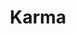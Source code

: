 ---
layout: place
title: "Karma"
permalink: /massachusetts/concord/karma.html
stateAbbr: MA
stateName: Massachusetts
cityName: Concord
place_id: ChIJXVhfvEGa44kRNl17dyMYpOw
photos:
  - name: >-
      places/ChIJXVhfvEGa44kRNl17dyMYpOw/photos/AeeoHcJ3C8r9sU0rEqzds6zWZLhydBrnkUE3NAEyAXRioZaSMwsYpWY9vkQYltxTlwtZSf4YNwKr4aRUA3d_sd66cUJ0SCU-FpN81PG0akcMILIibZhlY2WG1agx2veTsukZBK0DtE816-Cu_34Ka2jfiKbl4YTe490wjwdoKkWxFA-ZeP7msZozuhikRkCd0DfWqhHCjdOGFHi4_i1H5FVmBGBfTl6OFy1MHeGWcsruiRupBzafb_i4sRSh2fi55Z0KfZGtTc2BMEsDUklzQYs7pK1vv71No8Htv1qTCM9Nl9peKQ
    widthPx: 2048
    heightPx: 1534
    authorAttributions:
      - displayName: Karma
        uri: https://maps.google.com/maps/contrib/108283056602403603502
        photoUri: >-
          https://lh3.googleusercontent.com/a-/ALV-UjWYwrdXNPEhWl5iCuFfJSiZ2xWNBD0dfXrI1wJJc5II6HTia1c=s100-p-k-no-mo
    flagContentUri: >-
      https://www.google.com/local/imagery/report/?cb_client=maps_api_places.places_api&image_key=!1e10!2sAF1QipNuB4hkwnHy9-ADe9Gd_T7PFLKWGgbwUB7RueaH&hl=en-US
    googleMapsUri: >-
      https://www.google.com/maps/place//data=!3m4!1e2!3m2!1sAF1QipNuB4hkwnHy9-ADe9Gd_T7PFLKWGgbwUB7RueaH!2e10!4m2!3m1!1s0x89e39a41bc5f585d:0xeca41823777b5d36
  - name: >-
      places/ChIJXVhfvEGa44kRNl17dyMYpOw/photos/AeeoHcLkwYUZaFUyFDQ1PdIkYo0kjX63mDMcDAoRF77HxZgrzOYdkqh0QQdcj5e3h76i6ohs0dkKK5Ltx5lauP6evjYjvW7wTdf0NERCxviNPIanW5xJbkDpe_eKhvsJV0pOMDso1Sgs39nN1G1QH3j6_AJYj6v2rOzRR4m4f2ORnDuViUP7g36ufVaib8G3J3vCiQrvzBfMdsQBptVaCSgpJ1oQqAJxJnC9uxsefc6iCB0SwwYsjKitE8Oz8XLsMhDxKhQjhUsDFTHuDKOH5_v36ECVUPgasqp2AWreHaXDtlbspy2F6mMaVmjRHsB4bfY78TSUPUh_mqZHgSzHYLwY_FpVCr9uo4bu_NfoNCZMaqEKCfxlJ6SsD95Ucz_brAwHALnVCAqNgER7X3p7ZjXX8pIYUommCGULqFIU2pJ42Qvd0g
    widthPx: 4032
    heightPx: 3024
    authorAttributions:
      - displayName: Jan Marie O (Jan Marie)
        uri: https://maps.google.com/maps/contrib/116857878500987632157
        photoUri: >-
          https://lh3.googleusercontent.com/a-/ALV-UjU5arQBDTDZupjlJxxdLnBN56it3AOd4dNfMMDBsErISRlfmFA=s100-p-k-no-mo
    flagContentUri: >-
      https://www.google.com/local/imagery/report/?cb_client=maps_api_places.places_api&image_key=!1e10!2sCIHM0ogKEICAgMCw2JHUdQ&hl=en-US
    googleMapsUri: >-
      https://www.google.com/maps/place//data=!3m4!1e2!3m2!1sCIHM0ogKEICAgMCw2JHUdQ!2e10!4m2!3m1!1s0x89e39a41bc5f585d:0xeca41823777b5d36
  - name: >-
      places/ChIJXVhfvEGa44kRNl17dyMYpOw/photos/AeeoHcJSogmuYAfmnuUwS_YWLFIbBQ6AZqZLnvaK5eoMyQqeOtfTGBD41Fkbmb0PpDFDZLh4VATsT91z4eEp4fUnCHnZBvxC-L-tjFztYBfeThtygr6iY5HtVJrKDryb2wyCqbSbODSZNVx4a5mvBsOPz673QN-IMxVLZBGePjy_dmqc8sSHudr36srvll9LGeHR21Z3fDHJQdIxOk3OvH_KlL8Z16bOYO_nn3hBftOXK3O--L-u1c9M4Pg8AdS0VRW_qbrLCC3VRDUD3rIUfHhxIIxEXMbmUPjv2_9dcCF-HmMglA
    widthPx: 3023
    heightPx: 3023
    authorAttributions:
      - displayName: Karma
        uri: https://maps.google.com/maps/contrib/108283056602403603502
        photoUri: >-
          https://lh3.googleusercontent.com/a-/ALV-UjWYwrdXNPEhWl5iCuFfJSiZ2xWNBD0dfXrI1wJJc5II6HTia1c=s100-p-k-no-mo
    flagContentUri: >-
      https://www.google.com/local/imagery/report/?cb_client=maps_api_places.places_api&image_key=!1e10!2sAF1QipOg3ID9jhSy8yhhEiSoIHD73GI5VgnBl-PYjP6k&hl=en-US
    googleMapsUri: >-
      https://www.google.com/maps/place//data=!3m4!1e2!3m2!1sAF1QipOg3ID9jhSy8yhhEiSoIHD73GI5VgnBl-PYjP6k!2e10!4m2!3m1!1s0x89e39a41bc5f585d:0xeca41823777b5d36
  - name: >-
      places/ChIJXVhfvEGa44kRNl17dyMYpOw/photos/AeeoHcLGxnWeflkesAzT_trpOBNTYQQI4gud7EOC9iRtOVpL27j33qE89kCZlY0O6Itheyyltlpobe9Axt8-RZSyIM4Y41ayNihAxlya5NARDLh22GoLo2JyNyS55P7pyfq3P8z1JM5xyvRHdNrNzbQbjMmRH6xtFDR0LnjSXjo-C4ayyq-3oHNVbl6S10xDrVrP8DJYr7AsiMfKYMNsCdeoRwZBCYFtZqvvUIriAQzW1-xo5htQwzUnHr4Mb5CXbBtmfKdpqmx6SVHqIQal-dDAKMWUaQBExT_pcP6poqPZH53Jd-11TLFDBcAmCtVSuz55lWjptLwfggkXr_j8y2bK5NGAa-S47umMkeFPaJdySkuBTqsrA5cRZHKCus1AeC5rbTYPDq7HHlKGFR8sNm4K2zsqcjFxnCsU7T8CVtSNegONqQ
    widthPx: 4000
    heightPx: 2252
    authorAttributions:
      - displayName: Omar Merino
        uri: https://maps.google.com/maps/contrib/108872103625216872347
        photoUri: >-
          https://lh3.googleusercontent.com/a-/ALV-UjU0w1dYPpBa-gbBLGJNrmlHD7kq8VPM5-YGE2_VEeu034_Lh136=s100-p-k-no-mo
    flagContentUri: >-
      https://www.google.com/local/imagery/report/?cb_client=maps_api_places.places_api&image_key=!1e10!2sCIHM0ogKEICAgICn47jkSw&hl=en-US
    googleMapsUri: >-
      https://www.google.com/maps/place//data=!3m4!1e2!3m2!1sCIHM0ogKEICAgICn47jkSw!2e10!4m2!3m1!1s0x89e39a41bc5f585d:0xeca41823777b5d36
  - name: >-
      places/ChIJXVhfvEGa44kRNl17dyMYpOw/photos/AeeoHcJRAM3NKuhed-G2vvjNeh1Z6m-P-0HwFsath9g9jk1YXHmUdLQgqNCuawqaSbA2ACt0zvdeUNKIS7sAP_s4Nn87WLNa5UnGYqrs8wSUDgm0Zzh8G2kz3QyUtTv4X8BW2u2lMi8fRSYF_9YVPIlSSLannrBOAOiXrrH9_yK7bUFY19iatnxhS9irsbn6bv4vnjCtr7JYftrJ5Swk093Owaxt8_TB_fB4drBAXimVE63I4we8V2a8aSKUrpENFZeJb1orxXWS4GWqDzJ0JGGRPh1FBPuObhjVX1_23v-jsJPa2A
    widthPx: 3023
    heightPx: 3023
    authorAttributions:
      - displayName: Karma
        uri: https://maps.google.com/maps/contrib/108283056602403603502
        photoUri: >-
          https://lh3.googleusercontent.com/a-/ALV-UjWYwrdXNPEhWl5iCuFfJSiZ2xWNBD0dfXrI1wJJc5II6HTia1c=s100-p-k-no-mo
    flagContentUri: >-
      https://www.google.com/local/imagery/report/?cb_client=maps_api_places.places_api&image_key=!1e10!2sAF1QipMM0yG90RGd7pgTmDVcqGhID-JBohGretNBgBvh&hl=en-US
    googleMapsUri: >-
      https://www.google.com/maps/place//data=!3m4!1e2!3m2!1sAF1QipMM0yG90RGd7pgTmDVcqGhID-JBohGretNBgBvh!2e10!4m2!3m1!1s0x89e39a41bc5f585d:0xeca41823777b5d36
  - name: >-
      places/ChIJXVhfvEGa44kRNl17dyMYpOw/photos/AeeoHcKXy1HUeJCgrakA4ZYbuxY1GwrPMxeKOJ8fsgGqbmQCnCvCUz90YAq4sTLxI9-grnUWpS9z3E2OBgelPdtba-lTcBApPmvAfTIgSfe45brx7Gbtvp4AfWrH9k0RL6AcM_apwCqyRzcQXbBAySJehMaSCaq2k0k1AE1R-S8G8-HPv_mvYoc-tpiAWikO4zzv69FUA4_qi8YaZKTgEdNT-NxrNd_0ZPc-rZm9lM3COk6oDpQYCM5GPIi6iHktNtsxncEL7tONVXowzDLA74b8Upk6zicgVAQUUvd3cIXCJaW4WFghr_Ehx5FyAhz79iGrSsx9CW-tdfbAl2WrFbokU4kkDBxcU722i1fInFQ4uilHu02rjWFZOVfjqqjtgIQd_QmjlpwA0_vhonm_UAufH3rq7u_lcY4ZzgpHYfMOemia4w
    widthPx: 4032
    heightPx: 2268
    authorAttributions:
      - displayName: Emily Masnoon
        uri: https://maps.google.com/maps/contrib/117007156599571075773
        photoUri: >-
          https://lh3.googleusercontent.com/a-/ALV-UjV6GaCD68Onk9HveouebKtg1AB88WbLjwiXA-Mr6Un1RAHTiDVHyg=s100-p-k-no-mo
    flagContentUri: >-
      https://www.google.com/local/imagery/report/?cb_client=maps_api_places.places_api&image_key=!1e10!2sCIHM0ogKEICAgID7nejbdw&hl=en-US
    googleMapsUri: >-
      https://www.google.com/maps/place//data=!3m4!1e2!3m2!1sCIHM0ogKEICAgID7nejbdw!2e10!4m2!3m1!1s0x89e39a41bc5f585d:0xeca41823777b5d36
  - name: >-
      places/ChIJXVhfvEGa44kRNl17dyMYpOw/photos/AeeoHcIonG8WOfoB_cNoUq6x5PrpdOVx-VJlLzkPPFZ2rnAc-IeqCsBK7-ZW4bbgl1Tqmy7KNdBTfC-DlLFN4zTuyZLcwMR9JhrzIYlMXPILyJlXh14HjCHWiHrU7cOCl3hH09qf6xrbCal-NPgd1TbngoR9610GyaQkc0RrTgudA8Kfg3vJ_QESbpl6TolOISWkRTGX4PCESUvy7P5F3PzglKoDqPXdwIMQCsyLiE4LeBFJO6JWbhDZWBrSVycsCgqBWkaQFPfhdX-vZGw0N0MrKjCdZNFBZwRcF7NJc4XF_-pAHs-jq2XiMHq4chcGQEpYDYa2TzfabFzn8lCHLBV0bFLu3vH_XrEIZFB1xo_tHy6LiTyhgAFebs4xpZafv4jT7jE6q6CZIgD0l7ULoJFZLizPSrucFacIgGRiH8qK98Y
    widthPx: 4032
    heightPx: 3024
    authorAttributions:
      - displayName: Tessa
        uri: https://maps.google.com/maps/contrib/101784877160519675468
        photoUri: >-
          https://lh3.googleusercontent.com/a-/ALV-UjWbjLlt93YReRIEB3AP42v02j3Me93SLNcDj8esNZH4sxPyLN00bA=s100-p-k-no-mo
    flagContentUri: >-
      https://www.google.com/local/imagery/report/?cb_client=maps_api_places.places_api&image_key=!1e10!2sCIHM0ogKEICAgICGj5eeCA&hl=en-US
    googleMapsUri: >-
      https://www.google.com/maps/place//data=!3m4!1e2!3m2!1sCIHM0ogKEICAgICGj5eeCA!2e10!4m2!3m1!1s0x89e39a41bc5f585d:0xeca41823777b5d36
  - name: >-
      places/ChIJXVhfvEGa44kRNl17dyMYpOw/photos/AeeoHcJLHmLTDAkGvfKx3A_GRTezn1dKrsqpGfJf8hivEfJQZ6x6dAxFT9Ac6JE3JlQ8-0KYNOp2QkY1JMn7DnKqyV3TtpEu14A5tfM01A7UKFGQLN0j8Bh2Khi5HaJd136hinmmtF0_65VgWrPIWIs0ZAQ50_yrkcBR_VJbF0Q5irBJIns4ebdxVdbvpCKh9JrAMzHuCoazEMAc8m0HuEWtEQ71dfAbYMZg664pFZSQ6a-RbaFX7gChKDwX-dRoCJHbdVvmRFRYEu9QwVvNGpkmwdNVNzty5AgQtMoIdcIBuZ0LGQ
    widthPx: 3023
    heightPx: 3023
    authorAttributions:
      - displayName: Karma
        uri: https://maps.google.com/maps/contrib/108283056602403603502
        photoUri: >-
          https://lh3.googleusercontent.com/a-/ALV-UjWYwrdXNPEhWl5iCuFfJSiZ2xWNBD0dfXrI1wJJc5II6HTia1c=s100-p-k-no-mo
    flagContentUri: >-
      https://www.google.com/local/imagery/report/?cb_client=maps_api_places.places_api&image_key=!1e10!2sAF1QipNEUcIlGYImJngnsBB7FXQqDc-12raRPY_CalJS&hl=en-US
    googleMapsUri: >-
      https://www.google.com/maps/place//data=!3m4!1e2!3m2!1sAF1QipNEUcIlGYImJngnsBB7FXQqDc-12raRPY_CalJS!2e10!4m2!3m1!1s0x89e39a41bc5f585d:0xeca41823777b5d36
  - name: >-
      places/ChIJXVhfvEGa44kRNl17dyMYpOw/photos/AeeoHcLs8spWtSebgyiIuDGmQbu994sZmJWiBgTL9U0mTOwcvoxYkGqCc1CbIU7iS6hilsUCZxX8ezv0dUDUBrP1i3bvzFJC8EY4DECIAVEMo6M2jV5Yone-y5PXJYa2gEeaRnyt_so_p8Qntk7CH3JJIdOQJIVRAa5p3zGSAAjutA98AqS-jADzmaH-vdn5lSXUCib_JV0xpc2l4qlx0LMnq55SdXbFCw0xs0tINgGWPeOCguOnM3I8qwEQI58sBt6nfGsOWMO0jzaKr33XDrsF1kjtscao37UmKE1r1tO6tW609VnRacFrSus0LA-UVEi3u-HldrfcZWvog-M8jiMVNCksusNHdur3t3x9Uj8KfBw9M6zBsAyR8yK7uxmBlocpHnKyjmAbh1IdU_Th-PsKBxVB9lVlJucOQlknlCqRU462nkY3
    widthPx: 4000
    heightPx: 3000
    authorAttributions:
      - displayName: D. Marq
        uri: https://maps.google.com/maps/contrib/118112211714617206685
        photoUri: >-
          https://lh3.googleusercontent.com/a-/ALV-UjXDX2fOGg2DgI5f8bEhsr9_N3Th9ttlBHkGnXdocVBoy47DYP_a=s100-p-k-no-mo
    flagContentUri: >-
      https://www.google.com/local/imagery/report/?cb_client=maps_api_places.places_api&image_key=!1e10!2sCIHM0ogKEICAgIDH-8bq5wE&hl=en-US
    googleMapsUri: >-
      https://www.google.com/maps/place//data=!3m4!1e2!3m2!1sCIHM0ogKEICAgIDH-8bq5wE!2e10!4m2!3m1!1s0x89e39a41bc5f585d:0xeca41823777b5d36
  - name: >-
      places/ChIJXVhfvEGa44kRNl17dyMYpOw/photos/AeeoHcL_QvswwOanXQGRkWDv5xBVhbUQInIBg_QvQxJU9nokTCELf3O6DGHZTwiJRFfWePkllR1CnrF6SxDXJ5yL2QdGyRXnxKBJYU2XUSURxpE3nBvbo3ZmBua8bYAs6qgKicBQ6pLiQL7XfJvgEn3hdlbqgJ065dlbfyTtD1_XfZPM8zgxcvA3QmI2MY5lgxVSGmatz9cE8dq7UsgEmgr4lPnnq6Flktxy1_sIsrylG6s_AI_Os7vR3TniDvLEMFUFmUleBSQdrDRDNkip5WTAzk5DfrBiYV-f1wcr-PJG575XhCnrm62BSu_eVitXRtiq2G5AepxAefqU1UJ5i5qG6QwqxRajPmtKNGsxwc6kabddSKaZCyFeZ9ufEOUy_7XIwnecnLIHs3jKLR2NKZXG6ABRY9Ktlx1ElFpkhXcW-Cgh1Q
    widthPx: 3024
    heightPx: 3024
    authorAttributions:
      - displayName: X “hungrytommy” X
        uri: https://maps.google.com/maps/contrib/105333587289578453771
        photoUri: >-
          https://lh3.googleusercontent.com/a-/ALV-UjXNwP192ArP08zX6fsc320H4byEq1InIOlEr6eBQTNNWBh2lJP9=s100-p-k-no-mo
    flagContentUri: >-
      https://www.google.com/local/imagery/report/?cb_client=maps_api_places.places_api&image_key=!1e10!2sCIHM0ogKEICAgIClsKfDcA&hl=en-US
    googleMapsUri: >-
      https://www.google.com/maps/place//data=!3m4!1e2!3m2!1sCIHM0ogKEICAgIClsKfDcA!2e10!4m2!3m1!1s0x89e39a41bc5f585d:0xeca41823777b5d36
address: 105 Thoreau St, Concord, MA 01742, USA
street: 105 Thoreau St
city: Concord
state: MA
zip: '01742'
country: USA
neighborhood: null
latitude: '42.456522'
longitude: '-71.356703'
accessibility_options:
  wheelchairAccessibleParking: true
  wheelchairAccessibleEntrance: true
  wheelchairAccessibleRestroom: true
  wheelchairAccessibleSeating: true
business_status: OPERATIONAL
name: Karma
google_maps_links:
  directionsUri: >-
    https://www.google.com/maps/dir//''/data=!4m7!4m6!1m1!4e2!1m2!1m1!1s0x89e39a41bc5f585d:0xeca41823777b5d36!3e0
  placeUri: https://maps.google.com/?cid=17051780629739035958
  writeAReviewUri: >-
    https://www.google.com/maps/place//data=!4m3!3m2!1s0x89e39a41bc5f585d:0xeca41823777b5d36!12e1
  reviewsUri: >-
    https://www.google.com/maps/place//data=!4m4!3m3!1s0x89e39a41bc5f585d:0xeca41823777b5d36!9m1!1b1
  photosUri: >-
    https://www.google.com/maps/place//data=!4m3!3m2!1s0x89e39a41bc5f585d:0xeca41823777b5d36!10e5
primary_type: Asian Restaurant
opening_hours:
  regular: null
  current: null
secondary_opening_hours:
  regular:
    weekdayDescriptions: null
    type: null
  current:
    weekdayDescriptions: null
    type: null
phone: (978) 776-6631
price_level: PRICE_LEVEL_MODERATE
price_range: $30 &ndash; $50
rating: '4.4'
rating_count: 436
website: https://www.karmaconcord.com/
description: >-
  Restaurant serving Pan-Asian fare & French-influenced sushi in a trendy space
  with a bar.
reviews:
  - name: >-
      places/ChIJXVhfvEGa44kRNl17dyMYpOw/reviews/ChZDSUhNMG9nS0VJQ0FnTUN3MlBhTE5nEAE
    relativePublishTimeDescription: 4 weeks ago
    rating: 5
    text:
      text: >-
        Excellent hot and cold food! Our first time we got some noodle dishes
        and some hot veggies and scallion pancake. Only the pancake was meh,
        everything else was great.


        Second time was last night and we got the yellowtail hamachi special
        roll, spicy salmon, and sweet potato rolls. They took over an hour to
        get them out because they are also fulfilling takeout orders… but the
        first one was definitely something to write home about! Black tobiko and
        sadachi (lime) was a heavenly combo! The pineapple rum drink was
        excellent. And the miso soup was so rich and delicious!


        Servers and owners are all very nice! Also accommodated my allergy with
        zero issues.
      languageCode: en
    originalText:
      text: >-
        Excellent hot and cold food! Our first time we got some noodle dishes
        and some hot veggies and scallion pancake. Only the pancake was meh,
        everything else was great.


        Second time was last night and we got the yellowtail hamachi special
        roll, spicy salmon, and sweet potato rolls. They took over an hour to
        get them out because they are also fulfilling takeout orders… but the
        first one was definitely something to write home about! Black tobiko and
        sadachi (lime) was a heavenly combo! The pineapple rum drink was
        excellent. And the miso soup was so rich and delicious!


        Servers and owners are all very nice! Also accommodated my allergy with
        zero issues.
      languageCode: en
    authorAttribution:
      displayName: Jan Marie O (Jan Marie)
      uri: https://www.google.com/maps/contrib/116857878500987632157/reviews
      photoUri: >-
        https://lh3.googleusercontent.com/a-/ALV-UjU5arQBDTDZupjlJxxdLnBN56it3AOd4dNfMMDBsErISRlfmFA=s128-c0x00000000-cc-rp-mo-ba4
    publishTime: '2025-03-16T12:43:04.210457Z'
    flagContentUri: >-
      https://www.google.com/local/review/rap/report?postId=ChZDSUhNMG9nS0VJQ0FnTUN3MlBhTE5nEAE&d=17924085&t=1
    googleMapsUri: >-
      https://www.google.com/maps/reviews/data=!4m6!14m5!1m4!2m3!1sChZDSUhNMG9nS0VJQ0FnTUN3MlBhTE5nEAE!2m1!1s0x89e39a41bc5f585d:0xeca41823777b5d36
  - name: >-
      places/ChIJXVhfvEGa44kRNl17dyMYpOw/reviews/ChZDSUhNMG9nS0VJQ0FnSUNsNy16eUx3EAE
    relativePublishTimeDescription: a year ago
    rating: 5
    text:
      text: >-
        I’m so glad that I found this place! It has a great dining atmosphere
        and the food are excellent! My favorites are the tuna taco and mango
        salads. Their sushi are freshly made and I love the special sauces that
        came with it. Karma made Asian food very innovative which gave me a fun
        dining experience. In addition, I recommend to try out their cocktail
        menu and I think it’s great to grab a drink with friends and chill in
        there. Great food, great service, will come back again!
      languageCode: en
    originalText:
      text: >-
        I’m so glad that I found this place! It has a great dining atmosphere
        and the food are excellent! My favorites are the tuna taco and mango
        salads. Their sushi are freshly made and I love the special sauces that
        came with it. Karma made Asian food very innovative which gave me a fun
        dining experience. In addition, I recommend to try out their cocktail
        menu and I think it’s great to grab a drink with friends and chill in
        there. Great food, great service, will come back again!
      languageCode: en
    authorAttribution:
      displayName: Xiaoxuan Sun
      uri: https://www.google.com/maps/contrib/113221916290356228221/reviews
      photoUri: >-
        https://lh3.googleusercontent.com/a/ACg8ocKJZVWwTxNNiJlH85NqNuwpTbs3teDSJzOktScoxWcGQf0apQ=s128-c0x00000000-cc-rp-mo
    publishTime: '2023-11-29T05:09:48.560144Z'
    flagContentUri: >-
      https://www.google.com/local/review/rap/report?postId=ChZDSUhNMG9nS0VJQ0FnSUNsNy16eUx3EAE&d=17924085&t=1
    googleMapsUri: >-
      https://www.google.com/maps/reviews/data=!4m6!14m5!1m4!2m3!1sChZDSUhNMG9nS0VJQ0FnSUNsNy16eUx3EAE!2m1!1s0x89e39a41bc5f585d:0xeca41823777b5d36
  - name: >-
      places/ChIJXVhfvEGa44kRNl17dyMYpOw/reviews/ChZDSUhNMG9nS0VJQ0FnSURualp1MWV3EAE
    relativePublishTimeDescription: 6 months ago
    rating: 5
    text:
      text: >-
        Best lobster udon I've ever had. It's a beast of a dish.

        Servers were helpful, but the very long wait before anyone came to take
        our order was disproportional to the half empty state of the venue.
      languageCode: en
    originalText:
      text: >-
        Best lobster udon I've ever had. It's a beast of a dish.

        Servers were helpful, but the very long wait before anyone came to take
        our order was disproportional to the half empty state of the venue.
      languageCode: en
    authorAttribution:
      displayName: Joseph Lust
      uri: https://www.google.com/maps/contrib/103274372780870519250/reviews
      photoUri: >-
        https://lh3.googleusercontent.com/a-/ALV-UjXj3as4-PJ8YB-zh4MgQC4hKpJ2IClVNvVViVtYU_7pYxIY1_Lndw=s128-c0x00000000-cc-rp-mo-ba5
    publishTime: '2024-10-08T14:15:46.468410Z'
    flagContentUri: >-
      https://www.google.com/local/review/rap/report?postId=ChZDSUhNMG9nS0VJQ0FnSURualp1MWV3EAE&d=17924085&t=1
    googleMapsUri: >-
      https://www.google.com/maps/reviews/data=!4m6!14m5!1m4!2m3!1sChZDSUhNMG9nS0VJQ0FnSURualp1MWV3EAE!2m1!1s0x89e39a41bc5f585d:0xeca41823777b5d36
  - name: >-
      places/ChIJXVhfvEGa44kRNl17dyMYpOw/reviews/ChZDSUhNMG9nS0VJQ0FnSURyeEpxUkVnEAE
    relativePublishTimeDescription: 9 months ago
    rating: 5
    text:
      text: >-
        Superb service! The owners were super nice and their staffs are so
        professional and friendly! The food were amazing! The drinks and the
        bartenders were also great!


        Strongly recommended!
      languageCode: en
    originalText:
      text: >-
        Superb service! The owners were super nice and their staffs are so
        professional and friendly! The food were amazing! The drinks and the
        bartenders were also great!


        Strongly recommended!
      languageCode: en
    authorAttribution:
      displayName: David C
      uri: https://www.google.com/maps/contrib/114979207585841613643/reviews
      photoUri: >-
        https://lh3.googleusercontent.com/a-/ALV-UjUnIpRr2Ld62VglVed_QSJ9weXhBMmawPbmvsXNBM_cR6cBHV4=s128-c0x00000000-cc-rp-mo-ba3
    publishTime: '2024-07-14T23:53:51.289308Z'
    flagContentUri: >-
      https://www.google.com/local/review/rap/report?postId=ChZDSUhNMG9nS0VJQ0FnSURyeEpxUkVnEAE&d=17924085&t=1
    googleMapsUri: >-
      https://www.google.com/maps/reviews/data=!4m6!14m5!1m4!2m3!1sChZDSUhNMG9nS0VJQ0FnSURyeEpxUkVnEAE!2m1!1s0x89e39a41bc5f585d:0xeca41823777b5d36
  - name: >-
      places/ChIJXVhfvEGa44kRNl17dyMYpOw/reviews/ChZDSUhNMG9nS0VJQ0FnSUMxMGFtalpBEAE
    relativePublishTimeDescription: a year ago
    rating: 5
    text:
      text: >-
        Asian restaurant in Concord across the street from the train station.
        The restaurant is medium sized with a large bar area, an additional
        sushi bar, and an area of tables. We came at 5pm on a Saturday and the
        bar was pretty full but the tables were empty. They were doing a booming
        takeout business, and there were six guys preparing sushi. I had Lemon
        Basil Maki which was delicious. Service was fast and friendly. This is
        very different from Karma Burlington, there is no indication that they
        are related.
      languageCode: en
    originalText:
      text: >-
        Asian restaurant in Concord across the street from the train station.
        The restaurant is medium sized with a large bar area, an additional
        sushi bar, and an area of tables. We came at 5pm on a Saturday and the
        bar was pretty full but the tables were empty. They were doing a booming
        takeout business, and there were six guys preparing sushi. I had Lemon
        Basil Maki which was delicious. Service was fast and friendly. This is
        very different from Karma Burlington, there is no indication that they
        are related.
      languageCode: en
    authorAttribution:
      displayName: Jeff M
      uri: https://www.google.com/maps/contrib/115311786470388552903/reviews
      photoUri: >-
        https://lh3.googleusercontent.com/a-/ALV-UjUd3Die2vb4P8kEtss2PqN5TbGrRmrdJaB1_R5Y2b2chqx9Veta=s128-c0x00000000-cc-rp-mo-ba4
    publishTime: '2023-12-31T13:56:34.610158Z'
    flagContentUri: >-
      https://www.google.com/local/review/rap/report?postId=ChZDSUhNMG9nS0VJQ0FnSUMxMGFtalpBEAE&d=17924085&t=1
    googleMapsUri: >-
      https://www.google.com/maps/reviews/data=!4m6!14m5!1m4!2m3!1sChZDSUhNMG9nS0VJQ0FnSUMxMGFtalpBEAE!2m1!1s0x89e39a41bc5f585d:0xeca41823777b5d36
parking_options:
  freeParkingLot: true
  freeStreetParking: true
  valetParking: false
payment_options:
  acceptsCreditCards: true
  acceptsDebitCards: true
  acceptsCashOnly: false
  acceptsNfc: true
allow_dogs: null
curbside_pickup: null
delivery: true
dine_in: true
good_for_children: true
good_for_groups: true
good_for_sports: null
live_music: false
menu_for_children: false
outdoor_seating: false
reservable: true
restroom: true
serves_beer: true
serves_breakfast: null
serves_brunch: false
serves_cocktails: true
serves_coffee: true
serves_dinner: true
serves_dessert: true
serves_lunch: true
serves_vegetarian_food: true
serves_wine: true
takeout: true

---